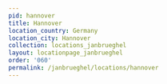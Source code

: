 ```yaml
---
pid: hannover
title: Hannover
location_country: Germany
location_city: Hannover
collection: locations_janbrueghel
layout: locationpage_janbrueghel
order: '060'
permalink: /janbrueghel/locations/hannover
---
```

